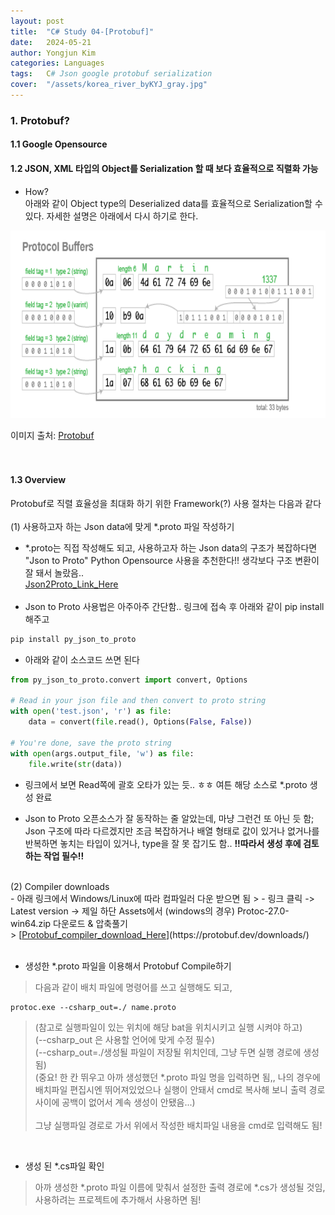 ```yaml
---
layout: post
title:  "C# Study 04-[Protobuf]"
date:   2024-05-21
author: Yongjun Kim
categories: Languages
tags:	C# Json google protobuf serialization
cover:  "/assets/korea_river_byKYJ_gray.jpg"
---
```



### 1. Protobuf?
#### 1.1  Google Opensource <br>
#### 1.2 JSON, XML 타입의 Object를 Serialization 할 때 보다 효율적으로 직렬화 가능 <br>

- How?<br>
아래와 같이 Object type의 Deserialized data를 효율적으로 Serialization할 수 있다. 자세한 설명은 아래에서 다시 하기로 한다.<br>

<img src="/assets/posts/CS04/protobuf.png" width="700" height="300" title="Protobuf mechanism">

이미지 출처: [<u>Protobuf</u>](https://martin.kleppmann.com/2012/12/05/schema-evolution-in-avro-protocol-buffers-thrift.html)
<br><br><br>

#### 1.3 Overview <br>
Protobuf로 직렬 효율성을 최대화 하기 위한 Framework(?) 사용 절차는 다음과 같다<br><br>
(1) 사용하고자 하는 Json data에 맞게 *.proto 파일 작성하기<br>
- *.proto는 직접 작성해도 되고, 사용하고자 하는 Json data의 구조가 복잡하다면 "Json to Proto" Python Opensource 사용을 추천한다!! 생각보다 구조 변환이 잘 돼서 놀랐음..<br> [<u>Json2Proto_Link_Here</u>](https://pypi.org/project/py-json-to-proto/)<br><br>
- Json to Proto 사용법은 아주아주 간단함.. 링크에 접속 후 아래와 같이 pip install 해주고
```python
pip install py_json_to_proto
```

- 아래와 같이 소스코드 쓰면 된다

```python
from py_json_to_proto.convert import convert, Options

# Read in your json file and then convert to proto string
with open('test.json', 'r') as file:
    data = convert(file.read(), Options(False, False))

# You're done, save the proto string
with open(args.output_file, 'w') as file:
    file.write(str(data))
```

- 링크에서 보면 Read쪽에 괄호 오타가 있는 듯.. ㅎㅎ 여튼 해당 소스로 *.proto 생성 완료 <br>

- Json to Proto 오픈소스가 잘 동작하는 줄 알았는데, 마냥 그런건 또 아닌 듯 함; Json 구조에 따라 다르겠지만 조금 복잡하거나 배열 형태로 값이 있거나 없거나를 반복하면 놓치는 타입이 있거나, type을 잘 못 잡기도 함..
__!!따라서 생성 후에 검토하는 작업 필수!!__

<br>
(2) Compiler downloads<br>
- 아래 링크에서 Windows/Linux에 따라 컴파일러 다운 받으면 됨
> - 링크 클릭 -> Latest version -> 제일 하단 Assets에서 (windows의 경우) Protoc-27.0-win64.zip 다운로드 & 압축풀기<br>
> [<u>Protobuf_compiler_download_Here</u>](https://protobuf.dev/downloads/)<br><br>

- 생성한 *.proto 파일을 이용해서 Protobuf Compile하기
> 다음과 같이 배치 파일에 명령어를 쓰고 실행해도 되고,
```
protoc.exe --csharp_out=./ name.proto
```
> (참고로 실행파일이 있는 위치에 해당 bat을 위치시키고 실행 시켜야 하고)<br>
> (--csharp_out 은 사용할 언어에 맞게 수정 필수)<br>
> (--csharp_out=./생성될 파일이 저장될 위치인데, 그냥 두면 실행 경로에 생성됨)<br>
> (중요! 한 칸 뛰우고 아까 생성했던 *.proto 파일 명을 입력하면 됨,, 나의 경우에 배치파일 편집시엔 뛰어져있었으나 실행이 안돼서 cmd로 복사해 보니 출력 경로 사이에 공백이 없어서 계속 생성이 안됐음...)<br><br>
> 그냥 실행파일 경로로 가서 위에서 작성한 배치파일 내용을 cmd로 입력해도 됨!
<br>

- 생성 된 *.cs파일 확인
> 아까 생성한 *.proto 파일 이름에 맞춰서 설정한 출력 경로에 *.cs가 생성될 것임, 사용하려는 프로젝트에 추가해서 사용하면 됨!
<br>


